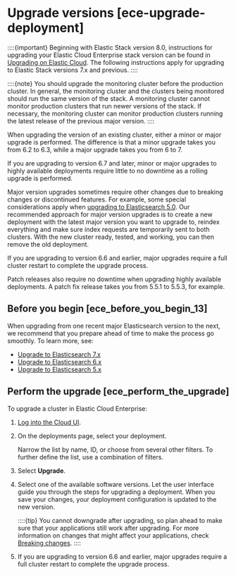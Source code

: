 # Upgrade versions [ece-upgrade-deployment]

::::{important}
Beginning with Elastic Stack version 8.0, instructions for upgrading your Elastic Cloud Enterprise stack version can be found in [Upgrading on Elastic Cloud](../../../deploy-manage/upgrade/deployment-or-cluster.md). The following instructions apply for upgrading to Elastic Stack versions 7.x and previous.
::::


::::{note}
You should upgrade the monitoring cluster before the production cluster. In general, the monitoring cluster and the clusters being monitored should run the same version of the stack. A monitoring cluster cannot monitor production clusters that run newer versions of the stack. If necessary, the monitoring cluster can monitor production clusters running the latest release of the previous major version.
::::


When upgrading the version of an existing cluster, either a minor or major upgrade is performed. The difference is that a minor upgrade takes you from 6.2 to 6.3, while a major upgrade takes you from 6 to 7.

If you are upgrading to version 6.7 and later, minor or major upgrades to highly available deployments require little to no downtime as a rolling upgrade is performed.

Major version upgrades sometimes require other changes due to breaking changes or discontinued features. For example, some special considerations apply when [upgrading to Elasticsearch 5.0](https://www.elastic.co/guide/en/cloud-enterprise/3.7/ece-upgrading-v5.html). Our recommended approach for major version upgrades is to create a new deployment with the latest major version you want to upgrade to, reindex everything and make sure index requests are temporarily sent to both clusters. With the new cluster ready, tested, and working, you can then remove the old deployment.

If you are upgrading to version 6.6 and earlier, major upgrades require a full cluster restart to complete the upgrade process.

Patch releases also require no downtime when upgrading highly available deployments. A patch fix release takes you from 5.5.1 to 5.5.3, for example.


## Before you begin [ece_before_you_begin_13]

When upgrading from one recent major Elasticsearch version to the next, we recommend that you prepare ahead of time to make the process go smoothly. To learn more, see:

* [Upgrade to Elasticsearch 7.x](https://www.elastic.co/guide/en/cloud-enterprise/3.7/ece-upgrading-v7.html)
* [Upgrade to Elasticsearch 6.x](https://www.elastic.co/guide/en/cloud-enterprise/3.7/ece-upgrading-v6.html)
* [Upgrade to Elasticsearch 5.x](https://www.elastic.co/guide/en/cloud-enterprise/3.7/ece-upgrading-v5.html)


## Perform the upgrade [ece_perform_the_upgrade]

To upgrade a cluster in Elastic Cloud Enterprise:

1. [Log into the Cloud UI](../../../deploy-manage/deploy/cloud-enterprise/log-into-cloud-ui.md).
2. On the deployments page, select your deployment.

    Narrow the list by name, ID, or choose from several other filters. To further define the list, use a combination of filters.

3. Select **Upgrade**.
4. Select one of the available software versions. Let the user interface guide you through the steps for upgrading a deployment. When you save your changes, your deployment configuration is updated to the new version.

    ::::{tip}
    You cannot downgrade after upgrading, so plan ahead to make sure that your applications still work after upgrading. For more information on changes that might affect your applications, check [Breaking changes](asciidocalypse://docs/elasticsearch/docs/release-notes/breaking-changes/elasticsearch.md).
    ::::

5. If you are upgrading to version 6.6 and earlier, major upgrades require a full cluster restart to complete the upgrade process.

